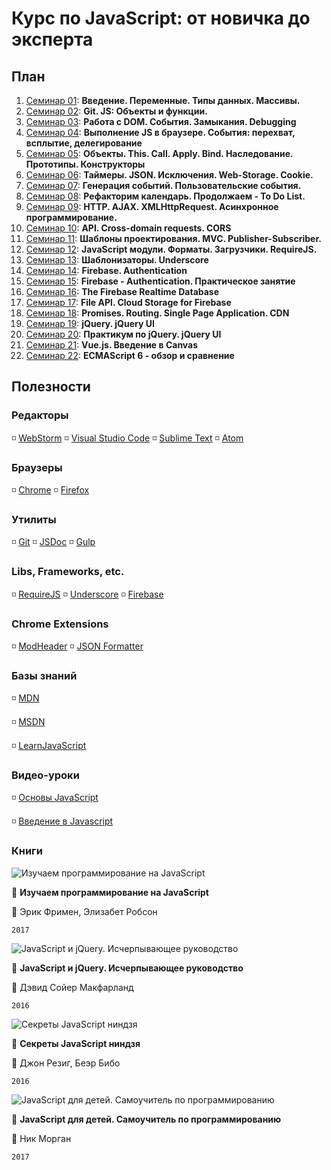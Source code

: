 # Курс по JavaScript: от новичка до эксперта

## План

1. [Семинар 01](https://github.com/LisKorzun/learning-js__from-scratch-to-expert/tree/master/seminar_01): **Введение. Переменные. Типы данных. Массивы.**
1. [Семинар 02](https://github.com/LisKorzun/learning-js__from-scratch-to-expert/tree/master/seminar_02): **Git. JS: Объекты и функции.**
1. [Семинар 03](https://github.com/LisKorzun/learning-js__from-scratch-to-expert/tree/master/seminar_03): **Работа с DOM. События. Замыкания. Debugging**
1. [Семинар 04](https://github.com/LisKorzun/learning-js__from-scratch-to-expert/tree/master/seminar_04): **Выполнение JS в браузере. События: перехват, всплытие, делегирование**
1. [Семинар 05](https://github.com/LisKorzun/learning-js__from-scratch-to-expert/tree/master/seminar_05): **Объекты. This. Call. Apply. Bind. Наследование. Прототипы. Конструкторы**
1. [Семинар 06](https://github.com/LisKorzun/learning-js__from-scratch-to-expert/tree/master/seminar_06): **Таймеры. JSON. Исключения. Web-Storage. Cookie.**
1. [Семинар 07](https://github.com/LisKorzun/learning-js__from-scratch-to-expert/tree/master/seminar_07): **Генерация событий. Пользовательские события.**
1. [Семинар 08](https://github.com/LisKorzun/learning-js__from-scratch-to-expert/tree/master/seminar_08): **Рефакторим календарь. Продолжаем - To Do List.**
1. [Семинар 09](https://github.com/LisKorzun/learning-js__from-scratch-to-expert/tree/master/seminar_09): **HTTP. AJAX. XMLHttpRequest. Асинхронное программирование.**
1. [Семинар 10](https://github.com/LisKorzun/learning-js__from-scratch-to-expert/tree/master/seminar_10): **API. Cross-domain requests. CORS**
1. [Семинар 11](https://github.com/LisKorzun/learning-js__from-scratch-to-expert/tree/master/seminar_11): **Шаблоны проектирования. MVC. Publisher-Subscriber.**
1. [Семинар 12](https://github.com/LisKorzun/learning-js__from-scratch-to-expert/tree/master/seminar_12): **JavaScript модули. Форматы. Загрузчики. RequireJS.**
1. [Семинар 13](https://github.com/LisKorzun/learning-js__from-scratch-to-expert/tree/master/seminar_13): **Шаблонизаторы. Underscore**
1. [Семинар 14](https://github.com/LisKorzun/learning-js__from-scratch-to-expert/tree/master/seminar_14): **Firebase. Authentication**
1. [Семинар 15](https://github.com/LisKorzun/learning-js__from-scratch-to-expert/tree/master/seminar_15): **Firebase - Authentication. Практическое занятие**
1. [Семинар 16](https://github.com/LisKorzun/learning-js__from-scratch-to-expert/tree/master/seminar_16): **The Firebase Realtime Database**
1. [Семинар 17](https://github.com/LisKorzun/learning-js__from-scratch-to-expert/tree/master/seminar_17): **File API. Cloud Storage for Firebase**
1. [Семинар 18](https://github.com/LisKorzun/learning-js__from-scratch-to-expert/tree/master/seminar_18): **Promises. Routing. Single Page Application. CDN**
1. [Семинар 19](https://github.com/LisKorzun/learning-js__from-scratch-to-expert/tree/master/seminar_19): **jQuery. jQuery UI**
1. [Семинар 20](https://github.com/LisKorzun/learning-js__from-scratch-to-expert/tree/master/seminar_20): **Практикум по jQuery. jQuery UI**
1. [Семинар 21](https://github.com/LisKorzun/learning-js__from-scratch-to-expert/tree/master/seminar_21): **Vue.js. Введение в Сanvas**
1. [Семинар 22](https://github.com/LisKorzun/learning-js__from-scratch-to-expert/tree/master/seminar_22): **ECMAScript 6 - обзор и сравнение**

## Полезности

### Редакторы
:white_medium_small_square: [WebStorm](https://www.jetbrains.com/webstorm/)
:white_medium_small_square: [Visual Studio Code](https://code.visualstudio.com/)
:white_medium_small_square: [Sublime Text](https://www.sublimetext.com/)
:white_medium_small_square: [Atom](https://atom.io/)

### Браузеры
:white_medium_small_square: [Chrome](https://www.google.com/chrome/)
:white_medium_small_square: [Firefox](https://www.mozilla.org/en-US/firefox/products/?v=a)

### Утилиты
:white_medium_small_square: [Git](https://git-scm.com/downloads)
:white_medium_small_square: [JSDoc](http://usejsdoc.org/)
:white_medium_small_square: [Gulp](http://gulpjs.com//)

### Libs, Frameworks, etc.
:white_medium_small_square: [RequireJS](http://requirejs.org/)
:white_medium_small_square: [Underscore](http://underscorejs.org/)
:white_medium_small_square: [Firebase](https://firebase.google.com/)

### Chrome Extensions
:white_medium_small_square: [ModHeader](https://chrome.google.com/webstore/detail/modheader/idgpnmonknjnojddfkpgkljpfnnfcklj)
:white_medium_small_square: [JSON Formatter](https://chrome.google.com/webstore/detail/json-formatter/bcjindcccaagfpapjjmafapmmgkkhgoa)

### Базы знаний
:white_medium_small_square: [MDN](https://developer.mozilla.org/ru/docs/Web/JavaScript/Guide)

:white_medium_small_square: [MSDN](https://msdn.microsoft.com/ru-ru/library/d1et7k7c(v=vs.94).aspx)

:white_medium_small_square: [LearnJavaScript](https://learn.javascript.ru)

### Видео-уроки
:white_medium_small_square: [Основы JavaScript](https://www.youtube.com/playlist?list=PL363QX7S8MfSxcHzvkNEqMYbOyhLeWwem)

:white_medium_small_square: [Введение в Javascript](https://www.youtube.com/playlist?list=PLo6puixMwuSNxJCgadaaavKqq4-ocKPrR)

### Книги

![Изучаем программирование на JavaScript](http://ozon-st.cdn.ngenix.net/multimedia/c300/1011395255.jpg)

:book: **Изучаем программирование на JavaScript**

:busts_in_silhouette: Эрик Фримен, Элизабет Робсон

`2017`

![JavaScript и jQuery. Исчерпывающее руководство](http://ozon-st.cdn.ngenix.net/multimedia/c300/1013279403.jpg)

:book: **JavaScript и jQuery. Исчерпывающее руководство**

:bust_in_silhouette: Дэвид Сойер Макфарланд

`2016`

![Секреты JavaScript ниндзя](http://ozon-st.cdn.ngenix.net/multimedia/c300/1007123068.jpg)

:book: **Секреты JavaScript ниндзя**

:busts_in_silhouette: Джон Резиг, Беэр Бибо

`2016`

![JavaScript для детей. Самоучитель по программированию](http://ozon-st.cdn.ngenix.net/multimedia/c300/1017848718.jpg)

:book: **JavaScript для детей. Самоучитель по программированию**

:bust_in_silhouette: Ник Морган

`2017`








